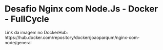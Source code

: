 <h1>Desafio Nginx com Node.Js - Docker - FullCycle</h1>

<p>Link da imagem no DockerHub: https://hub.docker.com/repository/docker/joaoparqum/nginx-com-node/general</p>
